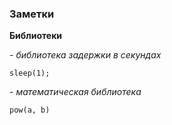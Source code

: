 ### Заметки

**Библиотеки**

<unistd> - *библиотека задержки в секундах*
```
sleep(1);
```

<cmath> - *математическая библиотека*
```
pow(a, b)
```
